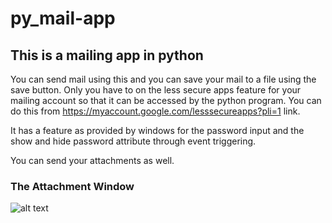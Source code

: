 # py_mail-app


## This is a mailing app in python

You can send mail using this and you can save your mail to a file using the save button.
Only you have to on the less secure apps feature for your mailing account so that it can be accessed by the python program.
You can do this from https://myaccount.google.com/lesssecureapps?pli=1 link.

It has a feature as provided by windows for the password input and the show and hide password attribute through event triggering.

You can send your attachments as well.




### **The Attachment Window**
![alt text](attach.png "You can attach files you want to send")
